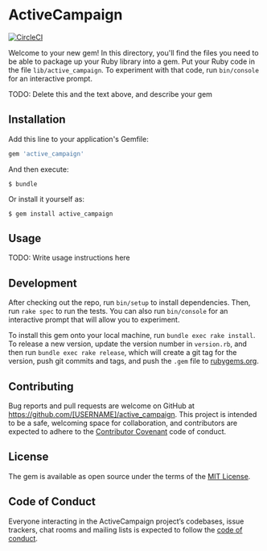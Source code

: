# ActiveCampaign

[![CircleCI](https://circleci.com/gh/brentdodell/active_campaign_rb/tree/master.svg?style=shield)](https://circleci.com/gh/brentdodell/active_campaign_rb/tree/master)

Welcome to your new gem! In this directory, you'll find the files you need to be able to package up your Ruby library into a gem. Put your Ruby code in the file `lib/active_campaign`. To experiment with that code, run `bin/console` for an interactive prompt.

TODO: Delete this and the text above, and describe your gem

## Installation

Add this line to your application's Gemfile:

```ruby
gem 'active_campaign'
```

And then execute:

    $ bundle

Or install it yourself as:

    $ gem install active_campaign

## Usage

TODO: Write usage instructions here

## Development

After checking out the repo, run `bin/setup` to install dependencies. Then, run `rake spec` to run the tests. You can also run `bin/console` for an interactive prompt that will allow you to experiment.

To install this gem onto your local machine, run `bundle exec rake install`. To release a new version, update the version number in `version.rb`, and then run `bundle exec rake release`, which will create a git tag for the version, push git commits and tags, and push the `.gem` file to [rubygems.org](https://rubygems.org).

## Contributing

Bug reports and pull requests are welcome on GitHub at https://github.com/[USERNAME]/active_campaign. This project is intended to be a safe, welcoming space for collaboration, and contributors are expected to adhere to the [Contributor Covenant](http://contributor-covenant.org) code of conduct.

## License

The gem is available as open source under the terms of the [MIT License](https://opensource.org/licenses/MIT).

## Code of Conduct

Everyone interacting in the ActiveCampaign project’s codebases, issue trackers, chat rooms and mailing lists is expected to follow the [code of conduct](https://github.com/[USERNAME]/active_campaign/blob/master/CODE_OF_CONDUCT.md).
